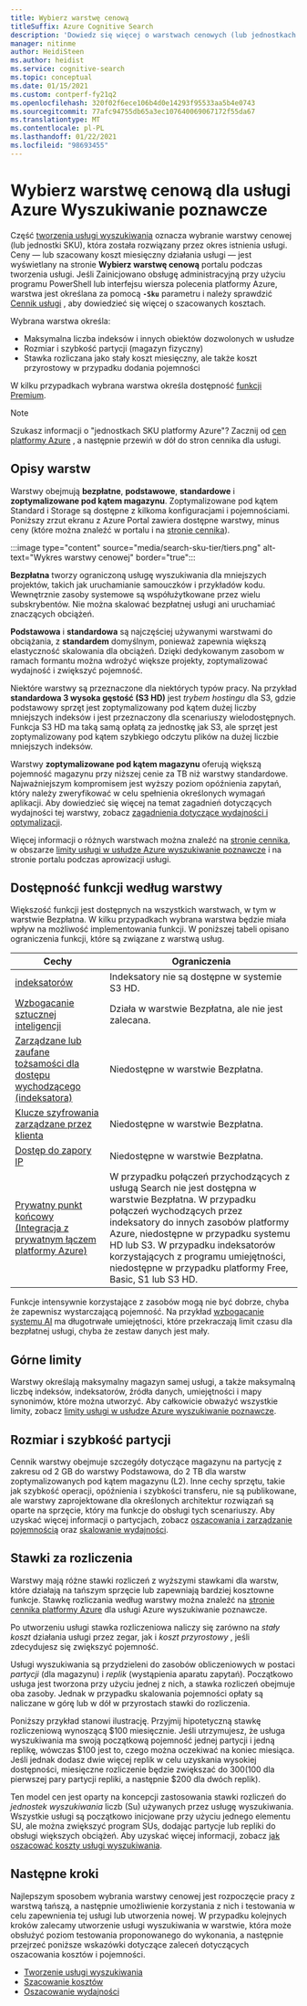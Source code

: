 ```yaml
---
title: Wybierz warstwę cenową
titleSuffix: Azure Cognitive Search
description: 'Dowiedz się więcej o warstwach cenowych (lub jednostkach SKU) dla usługi Azure Wyszukiwanie poznawcze. Usługa wyszukiwania może być obsługiwana w następujących warstwach: bezpłatna, podstawowa i standardowa. Standard jest dostępny w różnych konfiguracjach zasobów i poziomach pojemności.'
manager: nitinme
author: HeidiSteen
ms.author: heidist
ms.service: cognitive-search
ms.topic: conceptual
ms.date: 01/15/2021
ms.custom: contperf-fy21q2
ms.openlocfilehash: 320f02f6ece106b4d0e14293f95533aa5b4e0743
ms.sourcegitcommit: 77afc94755db65a3ec107640069067172f55da67
ms.translationtype: MT
ms.contentlocale: pl-PL
ms.lasthandoff: 01/22/2021
ms.locfileid: "98693455"
---
```

# <a name="choose-a-pricing-tier-for-azure-cognitive-search"></a>Wybierz warstwę cenową dla usługi Azure Wyszukiwanie poznawcze

Część [tworzenia usługi wyszukiwania](search-create-service-portal.md) oznacza wybranie warstwy cenowej (lub jednostki SKU), która została rozwiązany przez okres istnienia usługi. Ceny — lub szacowany koszt miesięczny działania usługi — jest wyświetlany na stronie **Wybierz warstwę cenową** portalu podczas tworzenia usługi. Jeśli Zainicjowano obsługę administracyjną przy użyciu programu PowerShell lub interfejsu wiersza polecenia platformy Azure, warstwa jest określana za pomocą **`-Sku`** parametru i należy sprawdzić [Cennik usługi](https://azure.microsoft.com/pricing/details/search/) , aby dowiedzieć się więcej o szacowanych kosztach.

Wybrana warstwa określa:

+ Maksymalna liczba indeksów i innych obiektów dozwolonych w usłudze
+ Rozmiar i szybkość partycji (magazyn fizyczny)
+ Stawka rozliczana jako stały koszt miesięczny, ale także koszt przyrostowy w przypadku dodania pojemności

W kilku przypadkach wybrana warstwa określa dostępność [funkcji Premium](#premium-features).

> [!NOTE]
> Szukasz informacji o "jednostkach SKU platformy Azure"? Zacznij od [cen platformy Azure](https://azure.microsoft.com/pricing/) , a następnie przewiń w dół do stron cennika dla usługi.

## <a name="tier-descriptions"></a>Opisy warstw

Warstwy obejmują **bezpłatne**, **podstawowe**, **standardowe** i **zoptymalizowane pod kątem magazynu**. Zoptymalizowane pod kątem Standard i Storage są dostępne z kilkoma konfiguracjami i pojemnościami. Poniższy zrzut ekranu z Azure Portal zawiera dostępne warstwy, minus ceny (które można znaleźć w portalu i na [stronie cennika](https://azure.microsoft.com/pricing/details/search/)). 

:::image type="content" source="media/search-sku-tier/tiers.png" alt-text="Wykres warstwy cenowej" border="true":::

**Bezpłatna** tworzy ograniczoną usługę wyszukiwania dla mniejszych projektów, takich jak uruchamianie samouczków i przykładów kodu. Wewnętrznie zasoby systemowe są współużytkowane przez wielu subskrybentów. Nie można skalować bezpłatnej usługi ani uruchamiać znaczących obciążeń.

**Podstawowa** i **standardowa** są najczęściej używanymi warstwami do obciążania, z **standardem** domyślnym, ponieważ zapewnia większą elastyczność skalowania dla obciążeń. Dzięki dedykowanym zasobom w ramach formantu można wdrożyć większe projekty, zoptymalizować wydajność i zwiększyć pojemność.

Niektóre warstwy są przeznaczone dla niektórych typów pracy. Na przykład **standardowa 3 wysoka gęstość (S3 HD)** jest *trybem hostingu* dla S3, gdzie podstawowy sprzęt jest zoptymalizowany pod kątem dużej liczby mniejszych indeksów i jest przeznaczony dla scenariuszy wielodostępnych. Funkcja S3 HD ma taką samą opłatą za jednostkę jak S3, ale sprzęt jest zoptymalizowany pod kątem szybkiego odczytu plików na dużej liczbie mniejszych indeksów.

Warstwy **zoptymalizowane pod kątem magazynu** oferują większą pojemność magazynu przy niższej cenie za TB niż warstwy standardowe. Najważniejszym kompromisem jest wyższy poziom opóźnienia zapytań, który należy zweryfikować w celu spełnienia określonych wymagań aplikacji. Aby dowiedzieć się więcej na temat zagadnień dotyczących wydajności tej warstwy, zobacz [zagadnienia dotyczące wydajności i optymalizacji](search-performance-optimization.md).

Więcej informacji o różnych warstwach można znaleźć na [stronie cennika](https://azure.microsoft.com/pricing/details/search/), w obszarze [limity usługi w usłudze Azure wyszukiwanie poznawcze](search-limits-quotas-capacity.md) i na stronie portalu podczas aprowizacji usługi.

<a name="premium-features"></a>

## <a name="feature-availability-by-tier"></a>Dostępność funkcji według warstwy

Większość funkcji jest dostępnych na wszystkich warstwach, w tym w warstwie Bezpłatna. W kilku przypadkach wybrana warstwa będzie miała wpływ na możliwość implementowania funkcji. W poniższej tabeli opisano ograniczenia funkcji, które są związane z warstwą usług.

| Cechy | Ograniczenia |
|---------|-------------|
| [indeksatorów](search-indexer-overview.md) | Indeksatory nie są dostępne w systemie S3 HD.  |
| [Wzbogacanie sztucznej inteligencji](search-security-manage-encryption-keys.md) | Działa w warstwie Bezpłatna, ale nie jest zalecana. |
| [Zarządzane lub zaufane tożsamości dla dostępu wychodzącego (indeksatora)](search-howto-managed-identities-data-sources.md) | Niedostępne w warstwie Bezpłatna.|
| [Klucze szyfrowania zarządzane przez klienta](search-security-manage-encryption-keys.md) | Niedostępne w warstwie Bezpłatna. |
| [Dostęp do zapory IP](service-configure-firewall.md) | Niedostępne w warstwie Bezpłatna. |
| [Prywatny punkt końcowy (Integracja z prywatnym łączem platformy Azure)](service-create-private-endpoint.md) | W przypadku połączeń przychodzących z usługą Search nie jest dostępna w warstwie Bezpłatna. W przypadku połączeń wychodzących przez indeksatory do innych zasobów platformy Azure, niedostępne w przypadku systemu HD lub S3. W przypadku indeksatorów korzystających z programu umiejętności, niedostępne w przypadku platformy Free, Basic, S1 lub S3 HD.|

Funkcje intensywnie korzystające z zasobów mogą nie być dobrze, chyba że zapewnisz wystarczającą pojemność. Na przykład [wzbogacanie systemu AI](cognitive-search-concept-intro.md) ma długotrwałe umiejętności, które przekraczają limit czasu dla bezpłatnej usługi, chyba że zestaw danych jest mały.

## <a name="upper-limits"></a>Górne limity

Warstwy określają maksymalny magazyn samej usługi, a także maksymalną liczbę indeksów, indeksatorów, źródła danych, umiejętności i mapy synonimów, które można utworzyć. Aby całkowicie obważyć wszystkie limity, zobacz [limity usługi w usłudze Azure wyszukiwanie poznawcze](search-limits-quotas-capacity.md). 

## <a name="partition-size-and-speed"></a>Rozmiar i szybkość partycji

Cennik warstwy obejmuje szczegóły dotyczące magazynu na partycję z zakresu od 2 GB do warstwy Podstawowa, do 2 TB dla warstw zoptymalizowanych pod kątem magazynu (L2). Inne cechy sprzętu, takie jak szybkość operacji, opóźnienia i szybkości transferu, nie są publikowane, ale warstwy zaprojektowane dla określonych architektur rozwiązań są oparte na sprzęcie, który ma funkcje do obsługi tych scenariuszy. Aby uzyskać więcej informacji o partycjach, zobacz [oszacowania i zarządzanie pojemnością](search-capacity-planning.md) oraz [skalowanie wydajności](search-performance-optimization.md).

## <a name="billing-rates"></a>Stawki za rozliczenia

Warstwy mają różne stawki rozliczeń z wyższymi stawkami dla warstw, które działają na tańszym sprzęcie lub zapewniają bardziej kosztowne funkcje. Stawkę rozliczania według warstwy można znaleźć na [stronie cennika platformy Azure](https://azure.microsoft.com/pricing/details/search/) dla usługi Azure wyszukiwanie poznawcze.

Po utworzeniu usługi stawka rozliczeniowa naliczy się zarówno na *stały koszt* działania usługi przez zegar, jak i *koszt przyrostowy* , jeśli zdecydujesz się zwiększyć pojemność.

Usługi wyszukiwania są przydzieleni do zasobów obliczeniowych w postaci *partycji* (dla magazynu) i *replik* (wystąpienia aparatu zapytań). Początkowo usługa jest tworzona przy użyciu jednej z nich, a stawka rozliczeń obejmuje oba zasoby. Jednak w przypadku skalowania pojemności opłaty są naliczane w górę lub w dół w przyrostach stawki do rozliczenia.

Poniższy przykład stanowi ilustrację. Przyjmij hipotetyczną stawkę rozliczeniową wynoszącą $100 miesięcznie. Jeśli utrzymujesz, że usługa wyszukiwania ma swoją początkową pojemność jednej partycji i jedną replikę, wówczas $100 jest to, czego można oczekiwać na koniec miesiąca. Jeśli jednak dodasz dwie więcej replik w celu uzyskania wysokiej dostępności, miesięczne rozliczenie będzie zwiększać do $300 ($100 dla pierwszej pary partycji repliki, a następnie $200 dla dwóch replik).

Ten model cen jest oparty na koncepcji zastosowania stawki rozliczeń do *jednostek wyszukiwania* liczb (Su) używanych przez usługę wyszukiwania. Wszystkie usługi są początkowo inicjowane przy użyciu jednego elementu SU, ale można zwiększyć program SUs, dodając partycje lub repliki do obsługi większych obciążeń. Aby uzyskać więcej informacji, zobacz [jak oszacować koszty usługi wyszukiwania](search-sku-manage-costs.md).

## <a name="next-steps"></a>Następne kroki

Najlepszym sposobem wybrania warstwy cenowej jest rozpoczęcie pracy z warstwą tańszą, a następnie umożliwienie korzystania z nich i testowania w celu zapewnienia tej usługi lub utworzenia nowej. W przypadku kolejnych kroków zalecamy utworzenie usługi wyszukiwania w warstwie, która może obsłużyć poziom testowania proponowanego do wykonania, a następnie przejrzeć poniższe wskazówki dotyczące zaleceń dotyczących oszacowania kosztów i pojemności.

+ [Tworzenie usługi wyszukiwania](search-create-service-portal.md)
+ [Szacowanie kosztów](search-sku-manage-costs.md)
+ [Oszacowanie wydajności](search-sku-manage-costs.md)
